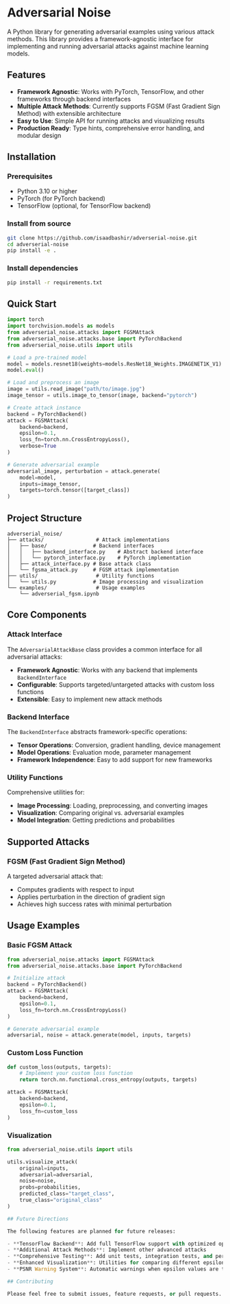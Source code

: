 # Adversarial Noise

A Python library for generating adversarial examples using various attack methods. This library provides a framework-agnostic interface for implementing and running adversarial attacks against machine learning models.

## Features

- **Framework Agnostic**: Works with PyTorch, TensorFlow, and other frameworks through backend interfaces
- **Multiple Attack Methods**: Currently supports FGSM (Fast Gradient Sign Method) with extensible architecture
- **Easy to Use**: Simple API for running attacks and visualizing results
- **Production Ready**: Type hints, comprehensive error handling, and modular design

## Installation

### Prerequisites

- Python 3.10 or higher
- PyTorch (for PyTorch backend)
- TensorFlow (optional, for TensorFlow backend)

### Install from source

```bash
git clone https://github.com/isaadbashir/adverserial-noise.git
cd adverserial-noise
pip install -e .
```

### Install dependencies

```bash
pip install -r requirements.txt
```

## Quick Start

```python
import torch
import torchvision.models as models
from adverserial_noise.attacks import FGSMAttack
from adverserial_noise.attacks.base import PyTorchBackend
from adverserial_noise.utils import utils

# Load a pre-trained model
model = models.resnet18(weights=models.ResNet18_Weights.IMAGENET1K_V1)
model.eval()

# Load and preprocess an image
image = utils.read_image("path/to/image.jpg")
image_tensor = utils.image_to_tensor(image, backend="pytorch")

# Create attack instance
backend = PyTorchBackend()
attack = FGSMAttack(
    backend=backend,
    epsilon=0.1,
    loss_fn=torch.nn.CrossEntropyLoss(),
    verbose=True
)

# Generate adversarial example
adversarial_image, perturbation = attack.generate(
    model=model,
    inputs=image_tensor,
    targets=torch.tensor([target_class])
)
```

## Project Structure

```
adverserial_noise/
├── attacks/                 # Attack implementations
│   ├── base/               # Backend interfaces
│   │   ├── backend_interface.py    # Abstract backend interface
│   │   └── pytorch_interface.py    # PyTorch implementation
│   ├── attack_interface.py # Base attack class
│   └── fgsma_attack.py     # FGSM attack implementation
├── utils/                   # Utility functions
│   └── utils.py            # Image processing and visualization
└── examples/                # Usage examples
    └── adverserial_fgsm.ipynb
```

## Core Components

### Attack Interface

The `AdversarialAttackBase` class provides a common interface for all adversarial attacks:

- **Framework Agnostic**: Works with any backend that implements `BackendInterface`
- **Configurable**: Supports targeted/untargeted attacks with custom loss functions
- **Extensible**: Easy to implement new attack methods

### Backend Interface

The `BackendInterface` abstracts framework-specific operations:

- **Tensor Operations**: Conversion, gradient handling, device management
- **Model Operations**: Evaluation mode, parameter management
- **Framework Independence**: Easy to add support for new frameworks

### Utility Functions

Comprehensive utilities for:

- **Image Processing**: Loading, preprocessing, and converting images
- **Visualization**: Comparing original vs. adversarial examples
- **Model Integration**: Getting predictions and probabilities

## Supported Attacks

### FGSM (Fast Gradient Sign Method)

A targeted adversarial attack that:

- Computes gradients with respect to input
- Applies perturbation in the direction of gradient sign
- Achieves high success rates with minimal perturbation

## Usage Examples

### Basic FGSM Attack

```python
from adverserial_noise.attacks import FGSMAttack
from adverserial_noise.attacks.base import PyTorchBackend

# Initialize attack
backend = PyTorchBackend()
attack = FGSMAttack(
    backend=backend,
    epsilon=0.1,
    loss_fn=torch.nn.CrossEntropyLoss()
)

# Generate adversarial example
adversarial, noise = attack.generate(model, inputs, targets)
```

### Custom Loss Function

```python
def custom_loss(outputs, targets):
    # Implement your custom loss function
    return torch.nn.functional.cross_entropy(outputs, targets)

attack = FGSMAttack(
    backend=backend,
    epsilon=0.1,
    loss_fn=custom_loss
)
```

### Visualization

```python
from adverserial_noise.utils import utils

utils.visualize_attack(
    original=inputs,
    adversarial=adversarial,
    noise=noise,
    probs=probabilities,
    predicted_class="target_class",
    true_class="original_class"
)

## Future Directions

The following features are planned for future releases:

- **TensorFlow Backend**: Add full TensorFlow support with optimized operations
- **Additional Attack Methods**: Implement other advanced attacks
- **Comprehensive Testing**: Add unit tests, integration tests, and performance benchmarks
- **Enhanced Visualization**: Utilities for comparing different epsilon values and attack parameters
- **PSNR Warning System**: Automatic warnings when epsilon values are too high to be visually imperceptible

## Contributing

Please feel free to submit issues, feature requests, or pull requests.